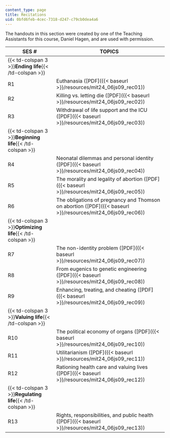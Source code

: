 ```yaml
---
content_type: page
title: Recitations
uid: 0bfd6feb-4cec-7318-d247-c79cb0dea4a6
---
```


The handouts in this section were created by one of the Teaching Assistants for this course, Daniel Hagen, and are used with permission.

| SES # | TOPICS |
| --- | --- |
| {{< td-colspan 3 >}}**Ending life**{{< /td-colspan >}} |||
| R1 | Euthanasia ([PDF]({{< baseurl >}}/resources/mit24_06js09_rec01)) |
| R2 | Killing vs. letting die ([PDF]({{< baseurl >}}/resources/mit24_06js09_rec02)) |
| R3 | Withdrawal of life support and the ICU ([PDF]({{< baseurl >}}/resources/mit24_06js09_rec03)) |
| {{< td-colspan 3 >}}**Beginning life**{{< /td-colspan >}} |||
| R4 | Neonatal dilemmas and personal identity ([PDF]({{< baseurl >}}/resources/mit24_06js09_rec04)) |
| R5 | The morality and legality of abortion ([PDF]({{< baseurl >}}/resources/mit24_06js09_rec05)) |
| R6 | The obligations of pregnancy and Thomson on abortion ([PDF]({{< baseurl >}}/resources/mit24_06js09_rec06)) |
| {{< td-colspan 3 >}}**Optimizing life**{{< /td-colspan >}} |||
| R7 | The non-identity problem ([PDF]({{< baseurl >}}/resources/mit24_06js09_rec07)) |
| R8 | From eugenics to genetic engineering ([PDF]({{< baseurl >}}/resources/mit24_06js09_rec08)) |
| R9 | Enhancing, treating, and cheating ([PDF]({{< baseurl >}}/resources/mit24_06js09_rec09)) |
| {{< td-colspan 3 >}}**Valuing life**{{< /td-colspan >}} |||
| R10 | The political economy of organs ([PDF]({{< baseurl >}}/resources/mit24_06js09_rec10)) |
| R11 | Utilitarianism ([PDF]({{< baseurl >}}/resources/mit24_06js09_rec11)) |
| R12 | Rationing health care and valuing lives ([PDF]({{< baseurl >}}/resources/mit24_06js09_rec12)) |
| {{< td-colspan 3 >}}**Regulating life**{{< /td-colspan >}} |||
| R13 | Rights, responsibilities, and public health ([PDF]({{< baseurl >}}/resources/mit24_06js09_rec13))